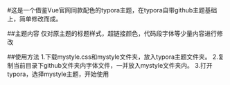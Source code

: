 #这是一个借鉴Vue官网同款配色的typora主题，在typora自带github主题基础上，简单修改而成。

  
##主题内容
  仅对原主题的标题样式，超链接颜色，代码段字体等少量内容进行修改

##使用方法
  1.下载mystyle.css和mystyle文件夹，放入typora主题文件夹。
  2.复制当前目录下github文件夹内字体文件，一并放入mystyle文件夹内。
  3.打开typora，选择mystyle主题，开始使用
  
